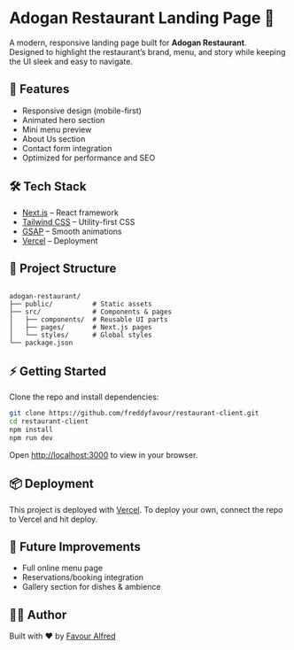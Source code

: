 # Adogan Restaurant Landing Page 🍲

A modern, responsive landing page built for **Adogan Restaurant**.  
Designed to highlight the restaurant’s brand, menu, and story while keeping the UI sleek and easy to navigate.

## 🚀 Features
- Responsive design (mobile-first)
- Animated hero section
- Mini menu preview
- About Us section
- Contact form integration
- Optimized for performance and SEO

## 🛠️ Tech Stack
- [Next.js](https://nextjs.org/) – React framework
- [Tailwind CSS](https://tailwindcss.com/) – Utility-first CSS
- [GSAP](https://greensock.com/gsap/) – Smooth animations
- [Vercel](https://vercel.com/) – Deployment

## 📂 Project Structure
```

adogan-restaurant/
├── public/          # Static assets
├── src/             # Components & pages
│   ├── components/  # Reusable UI parts
│   ├── pages/       # Next.js pages
│   └── styles/      # Global styles
└── package.json

````

## ⚡ Getting Started
Clone the repo and install dependencies:

```bash
git clone https://github.com/freddyfavour/restaurant-client.git
cd restaurant-client
npm install
npm run dev
````

Open [http://localhost:3000](http://localhost:3000) to view in your browser.

## 📦 Deployment

This project is deployed with [Vercel](https://vercel.com/).
To deploy your own, connect the repo to Vercel and hit deploy.

## 🔮 Future Improvements

* Full online menu page
* Reservations/booking integration
* Gallery section for dishes & ambience

## 👨‍💻 Author

Built with ❤️ by [Favour Alfred](https://github.com/freddyfavour)
